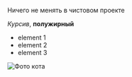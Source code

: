 Ничего не менять в чистовом проекте

*Курсив*, **полужирный**

* element 1
* element 2
* element 3

![Фото кота](Teftelka.jpg)

